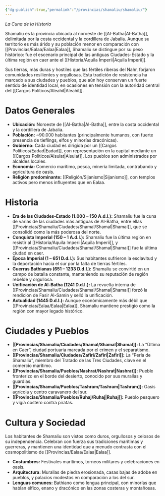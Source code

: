 ```yaml
---
{"dg-publish":true,"permalink":"/provincias/shamaliu/shamaliu/"}
---
```


_La Cuna de la Historia_

Shamaliu es la provincia ubicada al noroeste de [[Al-Batha\|Al-Batha]], delimitada por la costa occidental y la cordillera de Jabalia. Aunque su territorio es más árido y su población menor en comparación con [[Provincias/Ealaa/Ealaa\|Ealaa]], Shamaliu se distingue por su peso histórico: fue el escenario principal de las antiguas Ciudades-Estado y la última región en caer ante el [[Historia/Aquila Imperii\|Aquila Imperii]].

Sus tierras, más duras y hostiles que las fértiles riberas del Nahr, forjaron comunidades resilientes y orgullosas. Esta tradición de resistencia ha marcado a sus ciudades y pueblos, que aún hoy conservan un fuerte sentido de identidad local, en ocasiones en tensión con la autoridad central del [[Cargos Politicos/Aleahil\|Aleahil]].

# Datos Generales
- **Ubicación:** Noroeste de [[Al-Batha\|Al-Batha]], entre la costa occidental y la cordillera de Jabalia.
- **Población:** ~90.000 habitantes (principalmente humanos, con fuerte presencia de tieflings, elfos y minorías dracónicas).
- **Gobierno:** Cada ciudad es dirigida por un [[Cargos Politicos/Eadad\|Eadad]], con representación en la capital mediante un [[Cargos Politicos/Alsulat\|Alsulat]]. Los pueblos son administrados por alcaldes locales.
- **Economía:** Comercio marítimo, pesca, minería limitada, contrabando y agricultura de oasis.
- **Religión predominante:** [[Religión/Sijanismo\|Sijanismo]], con templos activos pero menos influyentes que en Ealaa.

# Historia
- **Era de las Ciudades-Estado (1.000 – 150 A.d.I.):** Shamaliu fue la cuna de varias de las ciudades más antiguas de Al-Batha, entre ellas [[Provincias/Shamaliu/Ciudades/Shamal/Shamal\|Shamal]], que se consolidó como la más poderosa del norte.
- **Conquista Imperial (150 – 1 A.d.I.):** Shamaliu fue la última región en resistir al [[Historia/Aquila Imperii\|Aquila Imperii]], y [[Provincias/Shamaliu/Ciudades/Shamal/Shamal\|Shamal]] fue la última ciudad en caer.
- **Época Imperial (1 – 651 D.d.I.):** Sus habitantes sufrieron la esclavitud y la deportación hacia el sur por la falta de tierras fértiles.
- **Guerras Bathianas (651 – 1233 D.d.I.):** Shamaliu se convirtió en un campo de batalla constante, manteniendo su reputación de región rebelde y orgullosa.
- **Unificación de Al-Batha (1241 D.d.I.):** La revuelta interna de [[Provincias/Shamaliu/Ciudades/Shamal/Shamal\|Shamal]] forzó la rendición de Fasir Al-Samin y selló la unificación.
- **Actualidad (1445 D.d.I.):** Aunque económicamente más débil que [[Provincias/Ealaa/Ealaa\|Ealaa]], Shamaliu mantiene prestigio como la región con mayor legado histórico.

# Ciudades y Pueblos
- **[[Provincias/Shamaliu/Ciudades/Shamal/Shamal\|Shamal]]:** La “Última en Caer”, ciudad portuaria marcada por el crimen y el separatismo.
- **[[Provincias/Shamaliu/Ciudades/Zafiri/Zafiri\|Zafiri]]:** La “Perla de Shamaliu”, miembro del Tratado de las Tres Ciudades, clave en el comercio marítimo.
- **[[Provincias/Shamaliu/Pueblos/Nashrat/Nashrat\|Nashrat]]:** Pueblo fronterizo en el borde del desierto, conocido por sus murallas y guardias.
- **[[Provincias/Shamaliu/Pueblos/Tashram/Tashram\|Tashram]]:** Oasis agrícola y centro caravanero del sur.
- **[[Provincias/Shamaliu/Pueblos/Ruhaj/Ruhaj\|Ruhaj]]:** Pueblo pesquero y vigía costero contra piratas.

# Cultura y Sociedad
Los habitantes de Shamaliu son vistos como duros, orgullosos y celosos de su independencia. Celebran con fuerza sus tradiciones marítimas y guerreras, y mantienen una identidad que a menudo contrasta con el cosmopolitismo de [[Provincias/Ealaa/Ealaa\|Ealaa]].
- **Costumbres:** Festivales marítimos, torneos militares y celebraciones en oasis.
- **Arquitectura:** Murallas de piedra erosionada, casas bajas de adobe en pueblos, y palacios modestos en comparación a los del sur.
- **Lenguas comunes:** Bathiano como lengua principal, con minorías que hablan élfico, enano y dracónico en las zonas costeras y montañosas.